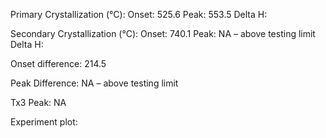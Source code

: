 Primary Crystallization (°C):
	Onset: 525.6
	Peak: 553.5
	Delta H: 

Secondary Crystallization  (°C):
	Onset: 740.1
	Peak: NA – above testing limit
	Delta H:

Onset difference: 214.5

Peak Difference: NA – above testing limit

Tx3 Peak: NA

Experiment plot:

